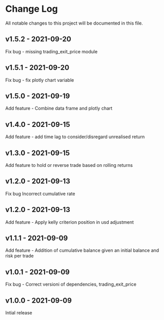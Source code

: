 
# Change Log
All notable changes to this project will be documented in this file.

## v1.5.2 - 2021-09-20
  Fix bug - missing trading_exit_price module
## v1.5.1 - 2021-09-20
  Fix bug - fix plotly chart variable
## v1.5.0 - 2021-09-19
  Add feature - Combine data frame and plotly chart

## v1.4.0 - 2021-09-15
  Add feature - add time lag to consider/disregard unrealised return
## v1.3.0 - 2021-09-15
  Add feature to hold or reverse trade based on rolling returns
## v1.2.0 - 2021-09-13

  Fix bug Incorrect cumulative rate
## v1.2.0 - 2021-09-13

  Add feature - Apply kelly criterion position in usd adjustment
## v1.1.1 - 2021-09-09

  Add feature - Addition of cumulative balance given an initial balance and risk per trade
## v1.0.1 - 2021-09-09

  Fix bug - Correct versioni of dependencies, trading_exit_price
  

## v1.0.0 - 2021-09-09
 
  Intial release

